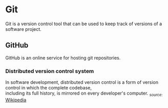 # Git

Git is a version control tool that can be used to keep track of versions of a software project.

## GitHub

GitHub is an online service for hosting git repositories.


### Distributed version control system
In software development, distributed version control is a form of version control in which the complete codebase,<br> including its full history, is mirrored on every developer's computer. _<sub>source:</sub>_ [Wikipedia](https://en.wikipedia.org/wiki/Distributed_version_control)